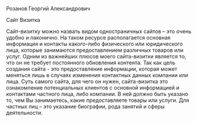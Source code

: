 Розанов Георгий Александрович
 
Сайт Визитка
 
Сайт-визитку можно назвать видом одностраничных сайтов – это очень удобно и лаконично. На таком ресурсе располагается основная информация и контакты какого-либо физического или юридического лица, которые занимаются предоставлением различных товаров или услуг.
Одним из важнейших плюсов моего сайта-визитки является то, что он не требует постоянного обновления контента. Так как цель создания сайта - это предоставление информации, которая может меняться лишь в случаях изменения контактных данных компании или лица. 
Суть самого сайта, для чего он нужен, сайта-визитка это ознакомление потенциальных клиентов с основной информацией и контактами частного лица, либо компании. В ней должно быть указано то, чем Вы занимаетесь, какие предоставляете товары или услуги. Для частных лиц – это указание биографии, рода занятий и сферы деятельности.
